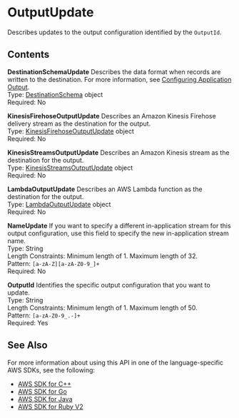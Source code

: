 # OutputUpdate<a name="API_OutputUpdate"></a>

 Describes updates to the output configuration identified by the `OutputId`\. 

## Contents<a name="API_OutputUpdate_Contents"></a>

 **DestinationSchemaUpdate**   <a name="analytics-Type-OutputUpdate-DestinationSchemaUpdate"></a>
Describes the data format when records are written to the destination\. For more information, see [Configuring Application Output](https://docs.aws.amazon.com/kinesisanalytics/latest/dev/how-it-works-output.html)\.  
Type: [DestinationSchema](API_DestinationSchema.md) object  
Required: No

 **KinesisFirehoseOutputUpdate**   <a name="analytics-Type-OutputUpdate-KinesisFirehoseOutputUpdate"></a>
Describes an Amazon Kinesis Firehose delivery stream as the destination for the output\.  
Type: [KinesisFirehoseOutputUpdate](API_KinesisFirehoseOutputUpdate.md) object  
Required: No

 **KinesisStreamsOutputUpdate**   <a name="analytics-Type-OutputUpdate-KinesisStreamsOutputUpdate"></a>
Describes an Amazon Kinesis stream as the destination for the output\.  
Type: [KinesisStreamsOutputUpdate](API_KinesisStreamsOutputUpdate.md) object  
Required: No

 **LambdaOutputUpdate**   <a name="analytics-Type-OutputUpdate-LambdaOutputUpdate"></a>
Describes an AWS Lambda function as the destination for the output\.  
Type: [LambdaOutputUpdate](API_LambdaOutputUpdate.md) object  
Required: No

 **NameUpdate**   <a name="analytics-Type-OutputUpdate-NameUpdate"></a>
If you want to specify a different in\-application stream for this output configuration, use this field to specify the new in\-application stream name\.  
Type: String  
Length Constraints: Minimum length of 1\. Maximum length of 32\.  
Pattern: `[a-zA-Z][a-zA-Z0-9_]+`   
Required: No

 **OutputId**   <a name="analytics-Type-OutputUpdate-OutputId"></a>
Identifies the specific output configuration that you want to update\.  
Type: String  
Length Constraints: Minimum length of 1\. Maximum length of 50\.  
Pattern: `[a-zA-Z0-9_.-]+`   
Required: Yes

## See Also<a name="API_OutputUpdate_SeeAlso"></a>

For more information about using this API in one of the language\-specific AWS SDKs, see the following:
+  [AWS SDK for C\+\+](https://docs.aws.amazon.com/goto/SdkForCpp/kinesisanalytics-2015-08-14/OutputUpdate) 
+  [AWS SDK for Go](https://docs.aws.amazon.com/goto/SdkForGoV1/kinesisanalytics-2015-08-14/OutputUpdate) 
+  [AWS SDK for Java](https://docs.aws.amazon.com/goto/SdkForJava/kinesisanalytics-2015-08-14/OutputUpdate) 
+  [AWS SDK for Ruby V2](https://docs.aws.amazon.com/goto/SdkForRubyV2/kinesisanalytics-2015-08-14/OutputUpdate) 